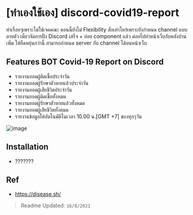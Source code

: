 # [ทำเองใช้เอง] discord-covid19-report
ทำเรื่อยๆเพราะไม่ใช่เจคคณะ ตอนนี้ยังไม่ Flexibility สักเท่าไหร่เพราะยังกำหนด channel แบบตายตัว 
เดี๋ยวจัดการฝั่ง Discord เสร็จ + ย่อย component แล้ว ค่อยไปทำหน้าเว็บกับหลังบ้านเพิ่ม ให้ยืดหยุ่นกว่านี้ 
สามารถกำหนด server กับ channel ได้บนหน้าเว็บ

## Features BOT Covid-19 Report on Discord
- รายงานยอดผู้ติดเชื้อประจำวัน
- รายงานยอดผู้รักษาตัวหายแล้วประจำวัน
- รายงานยอดผู้เสียชีวิตประจำวัน
- รายงานยอดผู้ติดเชื้อทั้งหมด
- รายงานยอดผู้รักษาตัวหายแล้วทั้งหมด
- รายงานยอดผู้เสียชีวิตทั้งหมด
- รายงานข้อมูลให้อัตโนมัติในเวลา 10.00 น.[GMT +7] ของทุกๆวัน

![image](https://user-images.githubusercontent.com/41195318/129472619-4cbe39d4-a044-4e5f-b34d-0a0823b8382c.png)


## Installation
- ???????

## Ref
- https://disease.sh/

> Readme Updated: `16/8/2021`

